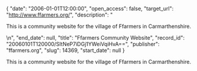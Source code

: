 {
  "date": "2006-01-01T12:00:00", 
  "open_access": false, 
  "target_url": "http://www.ffarmers.org/", 
  "description": "<p>This is a community website for the village of Ffarmers in Carmarthenshire.</p>\n", 
  "end_date": null, 
  "title": "Ffarmers Community Website", 
  "record_id": "20060101T120000/SItNeP7iDGj1YWeiVqiHvA==", 
  "publisher": "ffarmers.org", 
  "slug": 14369, 
  "start_date": null
}

<p>This is a community website for the village of Ffarmers in Carmarthenshire.</p>
